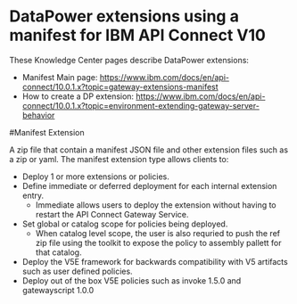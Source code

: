 # DataPower extensions using a manifest for IBM API Connect V10

These Knowledge Center pages describe DataPower extensions:
 - Manifest Main page: https://www.ibm.com/docs/en/api-connect/10.0.1.x?topic=gateway-extensions-manifest
 - How to create a DP extension: https://www.ibm.com/docs/en/api-connect/10.0.1.x?topic=environment-extending-gateway-server-behavior


#Manifest Extension

A  zip file that contain a manifest JSON file and other extension files such as a zip or yaml.  The manifest extension type allows clients to:
 - Deploy 1 or more extensions or policies.
 - Define immediate or deferred deployment for each internal extension entry.
   - Immediate allows users to deploy the extension without having to restart the API Connect Gateway Service.
 - Set global or catalog scope for policies being deployed.
   - When catalog level scope, the user is also requried to push the ref zip file using the toolkit to expose the policy to assembly pallett for that catalog.
 - Deploy the V5E framework for backwards compatibility with V5 artifacts such as user defined policies.
 - Deploy out of the box V5E policies such as invoke 1.5.0 and gatewayscript 1.0.0
